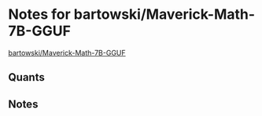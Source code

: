 # Notes for bartowski/Maverick-Math-7B-GGUF
[bartowski/Maverick-Math-7B-GGUF](https://huggingface.co/bartowski/Maverick-Math-7B-GGUF)

## Quants
<quants go here>

## Notes
<notes here>

